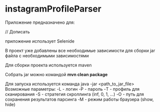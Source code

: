 # instagramProfileParser
Приложение предназначено для:

// Дописать

приложение использует Selenide

В проект уже добавлены все необходимые зависимости для сборки jar файла с необходимыми зависимостями

Для сборки проекта используется maven

Собрать jar можно командой **mvn clean package**

Для запуска используется команда java -jar <path_to_jar_file> <param1> <param2>
Возможные параметры:
-L - логин
-P - пароль
-T - профиль для сканирования
-S - стратегия скроллинга (inf, 0, 1, ...)
-O - путь для сохранения результатов парсинга
-M - режим работы браузера (show, hide)
